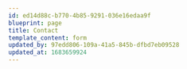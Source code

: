 ```yaml
---
id: ed14d88c-b770-4b85-9291-036e16edaa9f
blueprint: page
title: Contact
template_content: form
updated_by: 97edd806-109a-41a5-845b-dfbd7eb09528
updated_at: 1683659924
---
```

